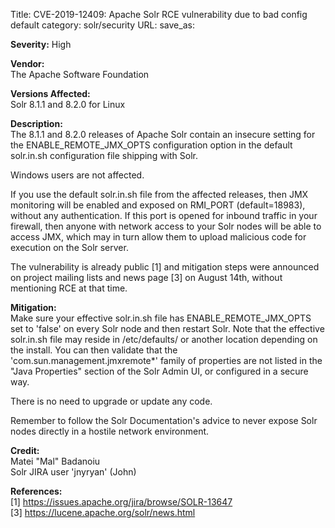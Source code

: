 Title: CVE-2019-12409: Apache Solr RCE vulnerability due to bad config default
category: solr/security
URL:
save_as:

**Severity:**
High

**Vendor:**  
The Apache Software Foundation

**Versions Affected:**  
Solr 8.1.1 and 8.2.0 for Linux

**Description:**  
The 8.1.1 and 8.2.0 releases of Apache Solr contain an
insecure setting for the ENABLE_REMOTE_JMX_OPTS configuration option
in the default solr.in.sh configuration file shipping with Solr.

Windows users are not affected.

If you use the default solr.in.sh file from the affected releases, then
JMX monitoring will be enabled and exposed on RMI_PORT (default=18983),
without any authentication. If this port is opened for inbound traffic
in your firewall, then anyone with network access to your Solr nodes
will be able to access JMX, which may in turn allow them to upload
malicious code for execution on the Solr server.

The vulnerability is already public \[1] and mitigation steps were
announced on project mailing lists and news page \[3] on August 14th,
without mentioning RCE at that time.

**Mitigation:**  
Make sure your effective solr.in.sh file has ENABLE_REMOTE_JMX_OPTS set
to 'false' on every Solr node and then restart Solr. Note that the
effective solr.in.sh file may reside in /etc/defaults/ or another
location depending on the install. You can then validate that the
'com.sun.management.jmxremote*' family of properties are not listed in
the "Java Properties" section of the Solr Admin UI, or configured in a
secure way.

There is no need to upgrade or update any code.

Remember to follow the Solr Documentation's advice to never expose Solr
nodes directly in a hostile network environment.

**Credit:**  
Matei "Mal" Badanoiu  
Solr JIRA user 'jnyryan' (John)

**References:**  
\[1] https://issues.apache.org/jira/browse/SOLR-13647  
\[3] https://lucene.apache.org/solr/news.html
